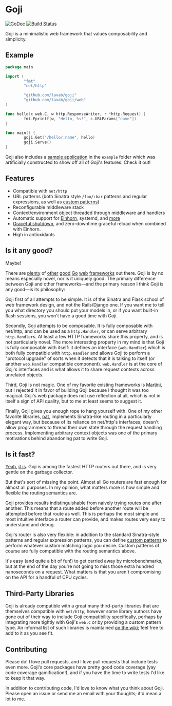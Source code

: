 Goji
====

[![GoDoc](https://godoc.org/github.com/lavab/goji/web?status.svg)](https://godoc.org/github.com/lavab/goji/web) [![Build Status](https://travis-ci.org/zenazn/goji.svg)](https://travis-ci.org/zenazn/goji)

Goji is a minimalistic web framework that values composability and simplicity.

Example
-------

```go
package main

import (
        "fmt"
        "net/http"

        "github.com/lavab/goji"
        "github.com/lavab/goji/web"
)

func hello(c web.C, w http.ResponseWriter, r *http.Request) {
        fmt.Fprintf(w, "Hello, %s!", c.URLParams["name"])
}

func main() {
        goji.Get("/hello/:name", hello)
        goji.Serve()
}
```

Goji also includes a [sample application][sample] in the `example` folder which
was artificially constructed to show off all of Goji's features. Check it out!

[sample]: https://github.com/lavab/goji/tree/master/example


Features
--------

* Compatible with `net/http`
* URL patterns (both Sinatra style `/foo/:bar` patterns and regular expressions,
  as well as [custom patterns][pattern])
* Reconfigurable middleware stack
* Context/environment object threaded through middleware and handlers
* Automatic support for [Einhorn][einhorn], systemd, and [more][bind]
* [Graceful shutdown][graceful], and zero-downtime graceful reload when combined
  with Einhorn.
* High in antioxidants

[einhorn]: https://github.com/stripe/einhorn
[bind]: http://godoc.org/github.com/lavab/goji/bind
[graceful]: http://godoc.org/github.com/lavab/goji/graceful
[pattern]: https://godoc.org/github.com/lavab/goji/web#Pattern


Is it any good?
---------------

Maybe!

There are [plenty][revel] of [other][gorilla] [good][pat] [Go][martini]
[web][gocraft] [frameworks][tiger] out there. Goji is by no means especially
novel, nor is it uniquely good. The primary difference between Goji and other
frameworks—and the primary reason I think Goji is any good—is its philosophy:

Goji first of all attempts to be simple. It is of the Sinatra and Flask school
of web framework design, and not the Rails/Django one. If you want me to tell
you what directory you should put your models in, or if you want built-in flash
sessions, you won't have a good time with Goji.

Secondly, Goji attempts to be composable. It is fully composable with net/http,
and can be used as a `http.Handler`, or can serve arbitrary `http.Handler`s. At
least a few HTTP frameworks share this property, and is not particularly novel.
The more interesting property in my mind is that Goji is fully composable with
itself: it defines an interface (`web.Handler`) which is both fully compatible
with `http.Handler` and allows Goji to perform a "protocol upgrade" of sorts
when it detects that it is talking to itself (or another `web.Handler`
compatible component). `web.Handler` is at the core of Goji's interfaces and is
what allows it to share request contexts across unrelated objects.

Third, Goji is not magic. One of my favorite existing frameworks is
[Martini][martini], but I rejected it in favor of building Goji because I
thought it was too magical. Goji's web package does not use reflection at all,
which is not in itself a sign of API quality, but to me at least seems to
suggest it.

Finally, Goji gives you enough rope to hang yourself with. One of my other
favorite libraries, [pat][pat], implements Sinatra-like routing in a
particularly elegant way, but because of its reliance on net/http's interfaces,
doesn't allow programmers to thread their own state through the request handling
process. Implementing arbitrary context objects was one of the primary
motivations behind abandoning pat to write Goji.

[revel]: http://revel.github.io/
[gorilla]: http://www.gorillatoolkit.org/
[pat]: https://github.com/bmizerany/pat
[martini]: http://martini.codegangsta.io/
[gocraft]: https://github.com/gocraft/web
[tiger]: https://github.com/rcrowley/go-tigertonic


Is it fast?
-----------

[Yeah][bench1], [it is][bench2]. Goji is among the fastest HTTP routers out
there, and is very gentle on the garbage collector.

But that's sort of missing the point. Almost all Go routers are fast enough for
almost all purposes. In my opinion, what matters more is how simple and flexible
the routing semantics are.

Goji provides results indistinguishable from naively trying routes one after
another. This means that a route added before another route will be attempted
before that route as well. This is perhaps the most simple and most intuitive
interface a router can provide, and makes routes very easy to understand and
debug.

Goji's router is also very flexible: in addition to the standard Sinatra-style
patterns and regular expression patterns, you can define [custom
patterns][pattern] to perform whatever custom matching logic you desire. Custom
patterns of course are fully compatible with the routing semantics above.

It's easy (and quite a bit of fun!) to get carried away by microbenchmarks, but
at the end of the day you're not going to miss those extra hundred nanoseconds
on a request. What matters is that you aren't compromising on the API for a
handful of CPU cycles.

[bench1]: https://gist.github.com/zenazn/c5c8528efe1a00634096
[bench2]: https://github.com/julienschmidt/go-http-routing-benchmark


Third-Party Libraries
---------------------

Goji is already compatible with a great many third-party libraries that are
themselves compatible with `net/http`, however some library authors have gone
out of their way to include Goji compatibility specifically, perhaps by
integrating more tightly with Goji's `web.C` or by providing a custom pattern
type. An informal list of such libraries is maintained [on the wiki][third];
feel free to add to it as you see fit.

[third]: https://github.com/lavab/goji/wiki/Third-Party-Libraries


Contributing
------------

Please do! I love pull requests, and I love pull requests that include tests
even more. Goji's core packages have pretty good code coverage (yay code
coverage gamification!), and if you have the time to write tests I'd like to
keep it that way.

In addition to contributing code, I'd love to know what you think about Goji.
Please open an issue or send me an email with your thoughts; it'd mean a lot to
me.

